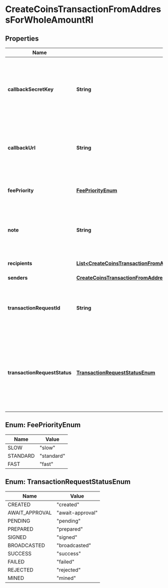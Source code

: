 

# CreateCoinsTransactionFromAddressForWholeAmountRI


## Properties

| Name | Type | Description | Notes |
|------------ | ------------- | ------------- | -------------|
|**callbackSecretKey** | **String** | Represents the Secret Key value provided by the customer. This field is used for security purposes during the callback notification, in order to prove the sender of the callback as Crypto APIs. For more information please see our [Documentation](https://developers.cryptoapis.io/technical-documentation/general-information/callbacks#callback-security). |  [optional] |
|**callbackUrl** | **String** | Represents the URL that is set by the customer where the callback will be received at. The callback notification will be received only if and when the event occurs. &#x60;We support ONLY httpS type of protocol&#x60;. |  [optional] |
|**feePriority** | [**FeePriorityEnum**](#FeePriorityEnum) | Represents the fee priority of the automation, whether it is \&quot;slow\&quot;, \&quot;standard\&quot; or \&quot;fast\&quot;. |  |
|**note** | **String** | Represents an optional note to add a free text in, explaining or providing additional detail on the transaction request.Optional Transaction note with additional details |  [optional] |
|**recipients** | [**List&lt;CreateCoinsTransactionFromAddressForWholeAmountRIRecipientsInner&gt;**](CreateCoinsTransactionFromAddressForWholeAmountRIRecipientsInner.md) | Defines the destination for the transaction, i.e. the recipient(s). |  |
|**senders** | [**CreateCoinsTransactionFromAddressForWholeAmountRISenders**](CreateCoinsTransactionFromAddressForWholeAmountRISenders.md) |  |  |
|**transactionRequestId** | **String** | Represents a unique identifier of the transaction request (the request sent to make a transaction), which helps in identifying which callback and which &#x60;referenceId&#x60; concern that specific transaction request. |  |
|**transactionRequestStatus** | [**TransactionRequestStatusEnum**](#TransactionRequestStatusEnum) | Defines the status of the transaction, e.g. \&quot;created, \&quot;await_approval\&quot;, \&quot;pending\&quot;, \&quot;prepared\&quot;, \&quot;signed\&quot;, \&quot;broadcasted\&quot;, \&quot;success\&quot;, \&quot;failed\&quot;, \&quot;rejected\&quot;, mined\&quot;. |  |



## Enum: FeePriorityEnum

| Name | Value |
|---- | -----|
| SLOW | &quot;slow&quot; |
| STANDARD | &quot;standard&quot; |
| FAST | &quot;fast&quot; |



## Enum: TransactionRequestStatusEnum

| Name | Value |
|---- | -----|
| CREATED | &quot;created&quot; |
| AWAIT_APPROVAL | &quot;await-approval&quot; |
| PENDING | &quot;pending&quot; |
| PREPARED | &quot;prepared&quot; |
| SIGNED | &quot;signed&quot; |
| BROADCASTED | &quot;broadcasted&quot; |
| SUCCESS | &quot;success&quot; |
| FAILED | &quot;failed&quot; |
| REJECTED | &quot;rejected&quot; |
| MINED | &quot;mined&quot; |



